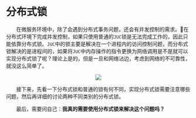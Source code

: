 # 分布式锁

&nbsp;&nbsp;&nbsp;&nbsp;&nbsp;&nbsp;&nbsp;在微服务环境中，除了会遇到分布式事务问题，还会有并发控制的需求。在分布式环境下完成并发控制，如果只使用普通的`JUC`锁是无法完成工作的，因此只能依靠分布式锁。`JUC`中的锁主要是解决在一个进程内的访问控制问题，而分布式锁解决的是进程间的，如果将`JUC`中内存操作的指令更换为网络调用是不是就可以实现分布式锁了呢？理论上是的，但是一旦和网络沾边，考虑到网络的不可靠性，就没这么简单了。

<center>
<img src="https://weipeng2k.github.io/hot-wind/resources/distribute-lock-brief-summary/distribute-lock.jpeg">
</center>

&nbsp;&nbsp;&nbsp;&nbsp;&nbsp;&nbsp;&nbsp;接下来，先看一下分布式锁和普通的锁有何不同，实现分布式锁需要注意哪些问题，然后再详细的讨论两种不同类别的分布式锁。

&nbsp;&nbsp;&nbsp;&nbsp;&nbsp;&nbsp;&nbsp;最后，需要问自己：**我真的需要使用分布式锁来解决这个问题吗？**
